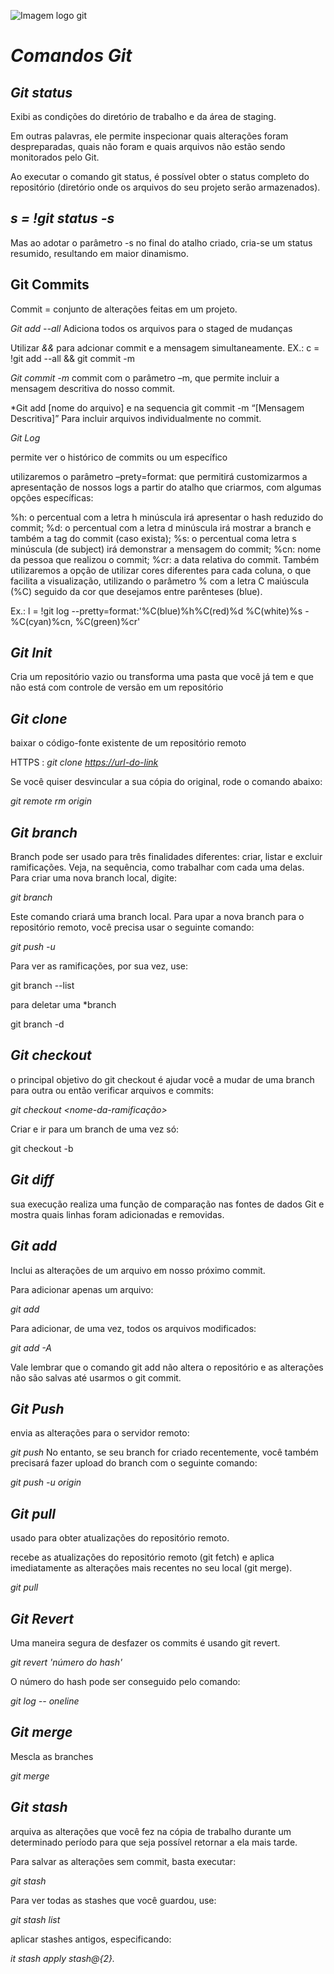 ![Imagem logo git](./../Imagens/logo_git.png)
# *Comandos Git*

## *Git status*

Exibi as condições do diretório de trabalho e da área de staging.

Em outras palavras, ele permite inspecionar quais alterações foram despreparadas, quais não foram e quais arquivos não estão sendo monitorados pelo Git. 

Ao executar o comando git status, é possível obter o status completo do repositório (diretório onde os arquivos do seu projeto serão armazenados).

## *s = !git status -s*

Mas ao adotar o parâmetro -s no final do atalho criado, cria-se um status resumido, resultando em maior dinamismo.

## Git Commits

Commit = conjunto de alterações feitas em um projeto. 

*Git add --all*
Adiciona todos os arquivos para o staged de mudanças 

Utilizar *&&* para adcionar commit e a mensagem simultaneamente.
EX.: c = !git add --all && git commit -m

*Git commit -m*
commit com o parâmetro –m, que permite incluir a mensagem descritiva do nosso commit.

*Git add [nome do arquivo] e na sequencia git commit -m “[Mensagem Descritiva]” 
Para incluir arquivos individualmente no commit.

*Git Log*

permite ver o histórico de commits ou um específico 

utilizaremos o parâmetro –prety=format: que permitirá customizarmos a apresentação de nossos logs a partir do atalho que criarmos, com algumas opções específicas:

%h: o percentual com a letra h minúscula irá apresentar o hash reduzido do commit;
%d: o percentual com a letra d minúscula irá mostrar a branch e também a tag do commit (caso exista);
%s: o percentual coma letra s minúscula (de subject) irá demonstrar a mensagem do commit;
%cn: nome da pessoa que realizou o commit;
%cr: a data relativa do commit.
Também utilizaremos a opção de utilizar cores diferentes para cada coluna, o que facilita a visualização, utilizando o parâmetro % com a letra C maiúscula (%C) seguido da cor que desejamos entre parênteses (blue).

Ex.: l = !git log --pretty=format:'%C(blue)%h%C(red)%d %C(white)%s - %C(cyan)%cn, %C(green)%cr'

## *Git Init*

Cria um repositório vazio ou transforma uma pasta que você já tem e que não está com controle de versão em um repositório

## *Git clone*

baixar o código-fonte existente de um repositório remoto 

HTTPS : *git clone <https://url-do-link>*

Se você quiser desvincular a sua cópia do original, rode o comando abaixo:

*git remote rm origin*

## *Git branch*

Branch pode ser usado para três finalidades diferentes: criar, listar e excluir ramificações. Veja, na sequência, como trabalhar com cada uma delas.
Para criar uma nova branch local, digite:

*git branch <nome-da-branch>*

Este comando criará uma branch local. Para upar a nova branch para o repositório remoto, você precisa usar o seguinte comando:

*git push -u <remote> <nome-da-branch>*

Para ver as ramificações, por sua vez, use:

git branch --list

para deletar uma *branch

git branch -d <nome-da-branch>

## *Git checkout*

o principal objetivo do git checkout é ajudar você a mudar de uma branch para outra ou então verificar arquivos e commits:

*git checkout <nome-da-ramificação>*

Criar e ir para um branch de uma vez só:

git checkout -b <nome-da-branch>

## *Git diff*

sua execução realiza uma função de comparação nas fontes de dados Git e mostra quais linhas foram adicionadas e removidas.

## *Git add*

Inclui as alterações de um arquivo em nosso próximo commit.

Para adicionar apenas um arquivo:

*git add <arquivo>*

Para adicionar, de uma vez, todos os arquivos modificados:

*git add -A*

Vale lembrar que o comando git add não altera o repositório e as alterações não são salvas até usarmos o git commit.

## *Git Push*

envia as alterações para o servidor remoto:

*git push <remote> <nome-do-branch>*
No entanto, se seu branch for criado recentemente, você também precisará fazer upload do branch com o seguinte comando:

*git push -u origin <nome-do-branch>*

## *Git pull*

usado para obter atualizações do repositório remoto. 

recebe as atualizações do repositório remoto (git fetch) e aplica imediatamente as alterações mais recentes no seu local (git merge).

*git pull <remote>*

## *Git Revert*

Uma maneira segura de desfazer os commits é usando git revert.

*git revert 'número do hash'*

O número do hash pode ser conseguido pelo comando:

*git log -- oneline*

## *Git merge*

Mescla as branches

*git merge <nome-da-branch>*

## *Git stash*

arquiva as alterações que você fez na cópia de trabalho durante um determinado período para que seja possível retornar a ela mais tarde.

Para salvar as alterações sem commit, basta executar:

*git stash*

Para ver todas as stashes que você guardou, use:

*git stash list* 

aplicar stashes antigos, especificando:

*it stash apply stash@{2}.*


